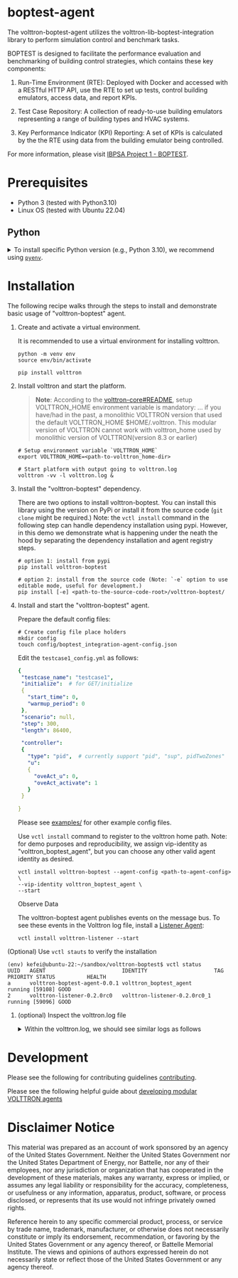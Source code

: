# boptest-agent

The volttron-boptest-agent utilizes the volttron-lib-boptest-integration library to perform simulation control and
benchmark tasks.

BOPTEST is designed to facilitate
the performance evaluation and benchmarking of building control strategies, which
contains these key components:

1. Run-Time Environment (RTE): Deployed with Docker and accessed with a RESTful HTTP API, use the RTE to set up tests,
   control building emulators, access data, and report KPIs.

1. Test Case Repository: A collection of ready-to-use building emulators representing a range of building types and HVAC
   systems.

1. Key Performance Indicator (KPI) Reporting: A set of KPIs is calculated by the the RTE using data from the building
   emulator being controlled.

For more information, please visit [IBPSA Project 1 - BOPTEST](https://github.com/ibpsa/project1-boptest).

# Prerequisites

* Python 3 (tested with Python3.10)
* Linux OS (tested with Ubuntu 22.04)

## Python

<details>
<summary>To install specific Python version (e.g., Python 3.10), we recommend using <a href="https://github.com/pyenv/pyenv"><code>pyenv</code></a>.</summary>

```shell
# install pyenv
git clone https://github.com/pyenv/pyenv ~/.pyenv

# setup pyenv (you should also put these three lines in .bashrc or similar)
export PATH="${HOME}/.pyenv/bin:${PATH}"
export PYENV_ROOT="${HOME}/.pyenv"
eval "$(pyenv init -)"

# install Python 3.10
pyenv install 3.10

# make it available globally
pyenv global system 3.10
```

</details>

# Installation

The following recipe walks through the steps to install and demonstrate basic usage of "volttron-boptest" agent.

1. Create and activate a virtual environment.

   It is recommended to use a virtual environment for installing volttron.

    ```shell
    python -m venv env
    source env/bin/activate
    
    pip install volttron
    ```

1. Install volttron and start the platform.

   > **Note**:
   > According to the [volttron-core#README](https://github.com/eclipse-volttron/volttron-core#readme), setup
   VOLTTRON_HOME
   > environment variable is mandatory:
   > ... if you have/had in the past, a monolithic VOLTTRON version that used the default VOLTTRON_HOME
   > $HOME/.volttron. This modular version of VOLTTRON cannot work with volttron_home used by monolithic version of
   > VOLTTRON(version 8.3 or earlier)

    ```shell
    # Setup environment variable `VOLTTRON_HOME`
    export VOLTTRON_HOME=<path-to-volttron_home-dir>
    
    # Start platform with output going to volttron.log
    volttron -vv -l volttron.log &
    ```


1. Install the "volttron-boptest" dependency.

   There are two options to install volttron-boptest. You can install this library using the version on PyPi or install
   it from the source code (`git clone` might be required.)
   Note: the `vctl install` command in the following step can handle dependency installation using pypi. However, in
   this demo we demonstrate what is happening under the neath the hood by separating the dependency installation and
   agent registry
   steps.

    ```shell
    # option 1: install from pypi
    pip install volttron-boptest
    
    # option 2: install from the source code (Note: `-e` option to use editable mode, useful for development.)
    pip install [-e] <path-to-the-source-code-root>/volttron-boptest/
    ```

1. Install and start the "volttron-boptest" agent.

   Prepare the default config files:

    ```shell
    # Create config file place holders
    mkdir config
    touch config/boptest_integration-agent-config.json
    ```

   Edit the `testcase1_config.yml` as follows:
    ```yaml
    {
     "testcase_name": "testcase1",
     "initialize":  # for GET/initialize
     {
       "start_time": 0,
       "warmup_period": 0
     },
     "scenario": null,
     "step": 300,
     "length": 86400,
   
     "controller":
     {
       "type": "pid",  # currently support "pid", "sup", pidTwoZones"
       "u":
       {
         "oveAct_u": 0,
         "oveAct_activate": 1
       }
     }
   
   }
    ```

   Please see [examples/](examples) for other example config files.

   Use `vctl install` command to register to the volttron home path.
   Note: for demo purposes and reproducibility, we assign vip-identity as "volttron_boptest_agent", but you can choose
   any other valid agent identity as desired.

    ```shell
    vctl install volttron-boptest --agent-config <path-to-agent-config> \
   --vip-identity volttron_boptest_agent \
   --start
    ```

   Observe Data

   The volttron-boptest agent publishes events on the message bus. To see these events in the Volttron log file, install
   a [Listener Agent](https://pypi.org/project/volttron-listener/):

    ```
    vctl install volttron-listener --start
    ```

(Optional) Use `vctl stauts` to verify the installation

   ```shell
   (env) kefei@ubuntu-22:~/sandbox/volttron-boptest$ vctl status
   UUID   AGENT                        IDENTITY                     TAG PRIORITY STATUS          HEALTH 
   a      volttron-boptest-agent-0.0.1 volttron_boptest_agent                    running [59108] GOOD
   2      volttron-listener-0.2.0rc0   volttron-listener-0.2.0rc0_1              running [59096] GOOD
   ```

1. (optional) Inspect the volttron.log file

   <details>
   <summary> Within the volttron.log, we should see similar logs as follows</summary>

   ```shell
    # Create config file place holders
   KPI RESULTS 
   -----------
   2023-07-13 18:27:51,124 (volttron-boptest-agent-0.0.1 59108) root(186) INFO: emis_tot: 0.2147137757521314 KgCO2/m$^2$
   2023-07-13 18:27:51,174 (volttron-boptest-agent-0.0.1 59108) root(186) INFO: ener_tot: 1.073568878760657 kWh/m$^2$
   2023-07-13 18:27:51,223 (volttron-boptest-agent-0.0.1 59108) root(186) INFO: idis_tot: 508.47225004790033 ppmh/zone
   2023-07-13 18:27:51,280 (volttron-boptest-agent-0.0.1 59108) root(186) INFO: pdih_tot: None kW/m$^2$
   2023-07-13 18:27:51,330 (volttron-boptest-agent-0.0.1 59108) root(186) INFO: pele_tot: None kW/m$^2$
   2023-07-13 18:27:51,381 (volttron-boptest-agent-0.0.1 59108) root(186) INFO: pgas_tot: 0.09615811655434148 kW/m$^2$
   2023-07-13 18:27:51,436 (volttron-boptest-agent-0.0.1 59108) root(186) INFO: tdis_tot: 5.316029375566828 Kh/zone
   2023-07-13 18:27:51,494 (volttron-boptest-agent-0.0.1 59108) root(186) INFO: time_rat: 0.001856946445725582 s/s
   2023-07-13 18:27:51,550 (volttron-boptest-agent-0.0.1 59108) root(202) INFO: ======== run workflow completed.======
   2023-07-13 18:27:51,553 (volttron-boptest-agent-0.0.1 59108) <stdout>(0) INFO: ["======= kpi {'cost_tot': 0.075149821513246, 'emis_tot': 0.2147137757521314, 'ener_tot': 1.073568878760657, 'idis_tot': 508.47225004790033, 'pdih_tot': None, 'pele_tot': None, 'pgas_tot': 0.09615811655434148, 'tdis_tot': 5.316029375566828, 'time_rat': 0.001856946445725582}"]
   2023-07-13 18:27:51,558 (volttron-boptest-agent-0.0.1 59108) root(129) INFO: =========== refactoring onstart
   2023-07-13 18:27:52,067 (volttron-listener-0.2.0rc0 59096) listener.agent(104) INFO: Peer: pubsub, Sender: volttron_boptest_agent:, Bus: , Topic: PNNL/BUILDING/UNIT/kpi, Headers: {'min_compatible_version': '3.0', 'max_compatible_version': ''}, Message: 
   ("{'cost_tot': 0.075149821513246, 'emis_tot': 0.2147137757521314, 'ener_tot': "
    "1.073568878760657, 'idis_tot': 508.47225004790033, 'pdih_tot': None, "
    "'pele_tot': None, 'pgas_tot': 0.09615811655434148, 'tdis_tot': "
    "5.316029375566828, 'time_rat': 0.001856946445725582}")
   2023-07-13 18:27:52,071 (volttron-listener-0.2.0rc0 59096) listener.agent(104) INFO: Peer: pubsub, Sender: volttron_boptest_agent:, Bus: , Topic: PNNL/BUILDING/UNIT/kpi, Headers: {'min_compatible_version': '3.0', 'max_compatible_version': ''}, Message: 
   ("{'cost_tot': 0.075149821513246, 'emis_tot': 0.2147137757521314, 'ener_tot': "
    "1.073568878760657, 'idis_tot': 508.47225004790033, 'pdih_tot': None, "
    "'pele_tot': None, 'pgas_tot': 0.09615811655434148, 'tdis_tot': "
    "5.316029375566828, 'time_rat': 0.001856946445725582}")
   2023-07-13 18:27:52,073 (volttron-listener-0.2.0rc0 59096) listener.agent(104) INFO: Peer: pubsub, Sender: volttron_boptest_agent:, Bus: , Topic: PNNL/BUILDING/UNIT/kpi, Headers: {'min_compatible_version': '3.0', 'max_compatible_version': ''}, Message: 
   ("{'cost_tot': 0.075149821513246, 'emis_tot': 0.2147137757521314, 'ener_tot': "
    "1.073568878760657, 'idis_tot': 508.47225004790033, 'pdih_tot': None, "
    "'pele_tot': None, 'pgas_tot': 0.09615811655434148, 'tdis_tot': "
    "5.316029375566828, 'time_rat': 0.001856946445725582}")
   2023-07-13 18:27:52,074 (volttron-listener-0.2.0rc0 59096) listener.agent(104) INFO: Peer: pubsub, Sender: volttron_boptest_agent:, Bus: , Topic: PNNL/BUILDING/UNIT/kpi, Headers: {'min_compatible_version': '3.0', 'max_compatible_version': ''}, Message: 
   ("{'cost_tot': 0.075149821513246, 'emis_tot': 0.2147137757521314, 'ener_tot': "
    "1.073568878760657, 'idis_tot': 508.47225004790033, 'pdih_tot': None, "
    "'pele_tot': None, 'pgas_tot': 0.09615811655434148, 'tdis_tot': "
    "5.316029375566828, 'time_rat': 0.001856946445725582}")
   2023-07-13 18:27:52,075 (volttron-listener-0.2.0rc0 59096) listener.agent(104) INFO: Peer: pubsub, Sender: volttron_boptest_agent:, Bus: , Topic: PNNL/BUILDING/UNIT/kpi, Headers: {'min_compatible_version': '3.0', 'max_compatible_version': ''}, Message: 
   ("{'cost_tot': 0.075149821513246, 'emis_tot': 0.2147137757521314, 'ener_tot': "
    "1.073568878760657, 'idis_tot': 508.47225004790033, 'pdih_tot': None, "
    "'pele_tot': None, 'pgas_tot': 0.09615811655434148, 'tdis_tot': "
    "5.316029375566828, 'time_rat': 0.001856946445725582}")
   2023-07-13 18:27:52,076 (volttron-listener-0.2.0rc0 59096) listener.agent(104) INFO: Peer: pubsub, Sender: volttron_boptest_agent:, Bus: , Topic: PNNL/BUILDING/UNIT/kpi, Headers: {'min_compatible_version': '3.0', 'max_compatible_version': ''}, Message: 
   ("{'cost_tot': 0.075149821513246, 'emis_tot': 0.2147137757521314, 'ener_tot': "
    "1.073568878760657, 'idis_tot': 508.47225004790033, 'pdih_tot': None, "
    "'pele_tot': None, 'pgas_tot': 0.09615811655434148, 'tdis_tot': "
    "5.316029375566828, 'time_rat': 0.001856946445725582}")
   2023-07-13 18:27:52,078 (volttron-listener-0.2.0rc0 59096) listener.agent(104) INFO: Peer: pubsub, Sender: volttron_boptest_agent:, Bus: , Topic: PNNL/BUILDING/UNIT/kpi, Headers: {'min_compatible_version': '3.0', 'max_compatible_version': ''}, Message: 
   ("{'cost_tot': 0.075149821513246, 'emis_tot': 0.2147137757521314, 'ener_tot': "
    "1.073568878760657, 'idis_tot': 508.47225004790033, 'pdih_tot': None, "
    "'pele_tot': None, 'pgas_tot': 0.09615811655434148, 'tdis_tot': "
    "5.316029375566828, 'time_rat': 0.001856946445725582}")
   2023-07-13 18:27:52,079 (volttron-listener-0.2.0rc0 59096) listener.agent(104) INFO: Peer: pubsub, Sender: volttron_boptest_agent:, Bus: , Topic: PNNL/BUILDING/UNIT/kpi, Headers: {'min_compatible_version': '3.0', 'max_compatible_version': ''}, Message: 
   ("{'cost_tot': 0.075149821513246, 'emis_tot': 0.2147137757521314, 'ener_tot': "
    "1.073568878760657, 'idis_tot': 508.47225004790033, 'pdih_tot': None, "
    "'pele_tot': None, 'pgas_tot': 0.09615811655434148, 'tdis_tot': "
    "5.316029375566828, 'time_rat': 0.001856946445725582}")
   2023-07-13 18:27:52,081 (volttron-listener-0.2.0rc0 59096) listener.agent(104) INFO: Peer: pubsub, Sender: volttron_boptest_agent:, Bus: , Topic: PNNL/BUILDING/UNIT/kpi, Headers: {'min_compatible_version': '3.0', 'max_compatible_version': ''}, Message: 
   ("{'cost_tot': 0.075149821513246, 'emis_tot': 0.2147137757521314, 'ener_tot': "
    "1.073568878760657, 'idis_tot': 508.47225004790033, 'pdih_tot': None, "
    "'pele_tot': None, 'pgas_tot': 0.09615811655434148, 'tdis_tot': "
    "5.316029375566828, 'time_rat': 0.001856946445725582}")
   2023-07-13 18:27:52,084 (volttron-boptest-agent-0.0.1 59108) root(305) INFO: ======== onstart completed.======
   ```

   </details>

# Development

Please see the following for contributing
guidelines [contributing](https://github.com/eclipse-volttron/volttron-core/blob/develop/CONTRIBUTING.md).

Please see the following helpful guide
about [developing modular VOLTTRON agents](https://github.com/eclipse-volttron/volttron-core/blob/develop/DEVELOPING_ON_MODULAR.md)

# Disclaimer Notice

This material was prepared as an account of work sponsored by an agency of the
United States Government. Neither the United States Government nor the United
States Department of Energy, nor Battelle, nor any of their employees, nor any
jurisdiction or organization that has cooperated in the development of these
materials, makes any warranty, express or implied, or assumes any legal
liability or responsibility for the accuracy, completeness, or usefulness or any
information, apparatus, product, software, or process disclosed, or represents
that its use would not infringe privately owned rights.

Reference herein to any specific commercial product, process, or service by
trade name, trademark, manufacturer, or otherwise does not necessarily
constitute or imply its endorsement, recommendation, or favoring by the United
States Government or any agency thereof, or Battelle Memorial Institute. The
views and opinions of authors expressed herein do not necessarily state or
reflect those of the United States Government or any agency thereof.
